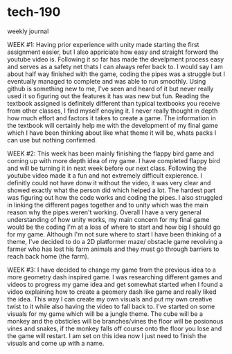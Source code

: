 # tech-190
weekly journal

WEEK #1:
    Having prior experience with unity made starting the first assignment easier, but I also appriciate how easy and straight forword the youtube video is. Following it so far has made the develpment process easy and serves as a safety net thats I can always refer back to. I would say I am about half way finished with the game, coding the pipes was a struggle but I eventually managed to complete and was able to run smoothly. Using github is something new to me, I've seen and heard of it but never really used it so figuring out the features it has was new but fun. Reading the textbook assigned is definitely different than typical textbooks you receive from other classes, I find myself enoying it. I never really thought in depth how much effort and factors it takes to create a game. The information in the textbook will certainly help me with the development of my final game which I have been thinking about like what theme it will be, whats packs I can use but nothing confirmed.

WEEK #2:
    This week has been mainly finishing the flappy bird game and coming up with more depth idea of my game. I have completed flappy bird and will be turning it in next week before our next class. Following the youtube video made it a fun and not extremely difficult expierence. I definitly could not have donw it without the video, it was very clear and showed exactly what the person did which helped a lot. The hardest part was figuring out how the code works and coding the pipes. I also struggled in linking the different pages together and to unity which was the main reason why the pipes weren't working. Overall I have a very general understanding of how unity works, my main concern for my final game would be the coding I'm at a loss of where to start and how big I should go for my game. Although I'm not sure where to start I have been thinking of a theme, I've decided to do a 2D platformer maze/ obstacle game revolving a farmer who has lost his farm animals and they must go through barriers to reach back home (the farm).

WEEK #3:
    I have decided to change my game from the previous idea to a more geometry dash inspired game. I was researching different games and videos to progress my game idea and get somewhat started when I found a video explaining how to create a geomery dash like game and really liked the idea. This way I can create my own visuals and put my own creative twist to it while also having the video to fall back to. I've started on some visuals for my game which will be a jungle theme. The cube will be a monkey and the obsticles will be branches/vines the floor will be posionous vines and snakes, if the monkey falls off course onto the floor you lose and the game will restart. I am set on this idea now I just need to finish the visuals and come up with a name.


